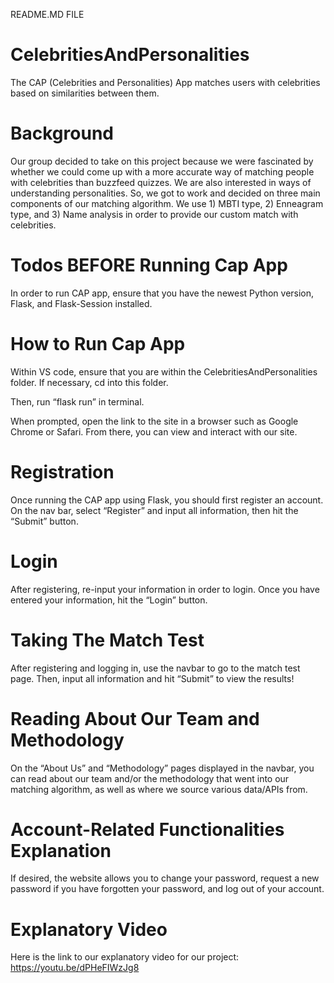 README.MD FILE

# CelebritiesAndPersonalities

The CAP (Celebrities and Personalities) App matches users with celebrities based on similarities between them. 

# Background

Our group decided to take on this project because we were fascinated by whether we could come up with a more accurate way of matching people with celebrities than buzzfeed quizzes. We are also interested in ways of understanding personalities. So, we got to work and decided on three main components of our matching algorithm. We use 1) MBTI type, 2) Enneagram type, and 3) Name analysis in order to provide our custom match with celebrities. 

# Todos BEFORE Running Cap App

In order to run CAP app, ensure that you have the newest Python version, Flask, and Flask-Session installed. 

# How to Run Cap App

Within VS code, ensure that you are within the CelebritiesAndPersonalities folder. 
If necessary, cd into this folder. 

Then, run “flask run” in terminal. 

When prompted, open the link to the site in a browser such as Google Chrome or Safari. From there, you can view and interact with our site. 

# Registration

Once running the CAP app using Flask, you should first register an account. On the nav bar, select “Register” and input all information, then hit the “Submit” button. 

# Login

After registering, re-input your information in order to login. Once you have entered your information, hit the “Login” button.

# Taking The Match Test

After registering and logging in, use the navbar to go to the match test page. Then, input all information and hit “Submit” to view the results! 

# Reading About Our Team and Methodology

On the “About Us” and “Methodology” pages displayed in the navbar, you can read about our team and/or the methodology that went into our matching algorithm, as well as where we source various data/APIs from. 

# Account-Related Functionalities Explanation

If desired, the website allows you to change your password, request a new password if you have forgotten your password, and log out of your account. 

# Explanatory Video

Here is the link to our explanatory video for our project: https://youtu.be/dPHeFIWzJg8
